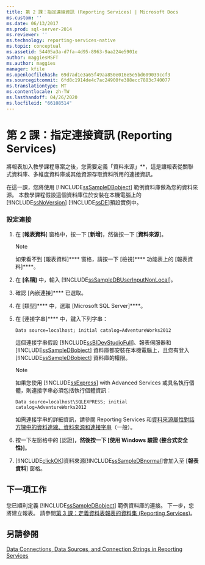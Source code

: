 ```yaml
---
title: 第 2 課：指定連線資訊 (Reporting Services) | Microsoft Docs
ms.custom: ''
ms.date: 06/13/2017
ms.prod: sql-server-2014
ms.reviewer: ''
ms.technology: reporting-services-native
ms.topic: conceptual
ms.assetid: 54405a3a-d7fa-4d95-8963-9aa224e5901e
author: maggiesMSFT
ms.author: maggies
manager: kfile
ms.openlocfilehash: 69d7ad1e3a65f49aa850e016e5e5bd609039ccf3
ms.sourcegitcommit: 6fd8c1914de4c7ac24900fe388ecc7883c740077
ms.translationtype: MT
ms.contentlocale: zh-TW
ms.lasthandoff: 04/26/2020
ms.locfileid: "66108514"
---
```

# <a name="lesson-2-specifying-connection-information-reporting-services"></a>第 2 課：指定連接資訊 (Reporting Services)
  將報表加入教學課程專案之後，您需要定義「資料來源」**，這是讓報表從關聯式資料庫、多維度資料庫或其他資源存取資料所用的連接資訊。  
  
 在這一課，您將使用 [!INCLUDE[ssSampleDBobject](../includes/sssampledbobject-md.md)] 範例資料庫做為您的資料來源。 本教學課程假設這個資料庫位於安裝在本機電腦上的[!INCLUDE[ssNoVersion](../includes/ssnoversion-md.md)] [!INCLUDE[ssDE](../includes/ssde-md.md)]預設實例中。  
  
### <a name="to-set-up-a-connection"></a>設定連接  
  
1.  在 [**報表資料**] 窗格中，按一下 [**新增**]，然後按一下 [**資料來源**]。  
  
    > [!NOTE]  
    >  如果看不到 [報表資料]**** 窗格，請按一下 [檢視]**** 功能表上的 [報表資料]****。  
  
2.  在 **[名稱]** 中，輸入 [!INCLUDE[ssSampleDBUserInputNonLocal](../includes/sssampledbuserinputnonlocal-md.md)]。  
  
3.  確認 [內嵌連接]**** 已選取。  
  
4.  在 [類型]**** 中，選取 [Microsoft SQL Server]****。  
  
5.  在 [連接字串]**** 中，鍵入下列字串：  
  
    ```  
    Data source=localhost; initial catalog=AdventureWorks2012  
    ```  
  
     這個連接字串假設 [!INCLUDE[ssBIDevStudioFull](../includes/ssbidevstudiofull-md.md)]、報表伺服器和 [!INCLUDE[ssSampleDBobject](../includes/sssampledbobject-md.md)] 資料庫都安裝在本機電腦上，且您有登入 [!INCLUDE[ssSampleDBobject](../includes/sssampledbobject-md.md)] 資料庫的權限。  
  
    > [!NOTE]  
    >  如果您使用 [!INCLUDE[ssExpress](../includes/ssexpress-md.md)] with Advanced Services 或具名執行個體，則連接字串必須包括執行個體資訊：  
    >   
    >  `Data source=localhost\SQLEXPRESS; initial catalog=AdventureWorks2012`  
    >   
    >  如需連接字串的詳細資訊，請參閱 Reporting Services 和[資料來源屬性對話方塊](data-source-properties-dialog-box-general.md)[中的資料連線、資料來源和連接字串](data-connections-data-sources-and-connection-strings-in-reporting-services.md)（一般）。  
  
6.  按一下左窗格中的 [認證]****，然後按一下 [使用 Windows 驗證 (整合式安全性)]****。  
  
7.  [!INCLUDE[clickOK](../includes/clickok-md.md)]資料來源[!INCLUDE[ssSampleDBnormal](../includes/sssampledbnormal-md.md)]會加入至 [**報表資料**] 窗格。  
  
## <a name="next-task"></a>下一項工作  
 您已順利定義 [!INCLUDE[ssSampleDBobject](../includes/sssampledbobject-md.md)] 範例資料庫的連接。 下一步，您將建立報表。 請參閱[第 3 課：定義資料表報表的資料集 &#40;Reporting Services&#41;](lesson-3-defining-a-dataset-for-the-table-report-reporting-services.md)。  
  
## <a name="see-also"></a>另請參閱  
 [Data Connections, Data Sources, and Connection Strings in Reporting Services](data-connections-data-sources-and-connection-strings-in-reporting-services.md)  
  
  
